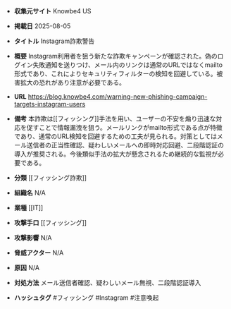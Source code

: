 - **収集元サイト**
Knowbe4 US

- **掲載日**
2025-08-05

- **タイトル**
Instagram詐欺警告

- **概要**
Instagram利用者を狙う新たな詐欺キャンペーンが確認された。偽のログイン失敗通知を送りつけ、メール内のリンクは通常のURLではなくmailto形式であり、これによりセキュリティフィルターの検知を回避している。被害拡大の恐れがあり注意が必要である。

- **URL**
https://blog.knowbe4.com/warning-new-phishing-campaign-targets-instagram-users

- **備考**
本詐欺は[[フィッシング]]手法を用い、ユーザーの不安を煽り迅速な対応を促すことで情報漏洩を狙う。メールリンクがmailto形式である点が特徴であり、通常のURL検知を回避するための工夫が見られる。対策としてはメール送信者の正当性確認、疑わしいメールへの即時対応回避、二段階認証の導入が推奨される。今後類似手法の拡大が懸念されるため継続的な監視が必要である。

- **分類**
[[フィッシング詐欺]]

- **組織名**
N/A

- **業種**
[[IT]]

- **攻撃手口**
[[フィッシング]]

- **攻撃影響**
N/A

- **脅威アクター**
N/A

- **原因**
N/A

- **対処方法**
メール送信者確認、疑わしいメール無視、二段階認証導入

- **ハッシュタグ**
#フィッシング #Instagram #注意喚起
